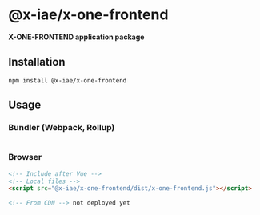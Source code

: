 # @x-iae/x-one-frontend

**X-ONE-FRONTEND application package**

## Installation

```
npm install @x-iae/x-one-frontend
```

## Usage

### Bundler (Webpack, Rollup)

```js

```

### Browser

```html
<!-- Include after Vue -->
<!-- Local files -->
<script src="@x-iae/x-one-frontend/dist/x-one-frontend.js"></script>

<!-- From CDN --> not deployed yet
```
